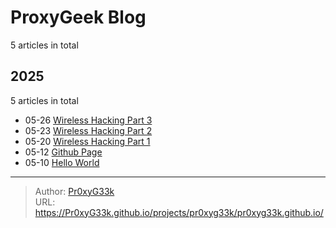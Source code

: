 # 

# ProxyGeek Blog

5 articles in total

## 2025

5 articles in total

- 05-26 [Wireless Hacking Part 3](https://Pr0xyG33k.github.io/posts/wireless03/ "2025-05-26 17:05:48")
- 05-23 [Wireless Hacking Part 2](https://Pr0xyG33k.github.io/posts/wireless02/ "2025-05-23 08:50:15")
- 05-20 [Wireless Hacking Part 1](https://Pr0xyG33k.github.io/posts/wireless01/ "2025-05-20 10:48:10")
- 05-12 [Github Page](https://Pr0xyG33k.github.io/posts/github/ "2025-05-12 18:26:49")
- 05-10 [Hello World](https://Pr0xyG33k.github.io/posts/hello-world/ "2025-05-10 02:47:00")


---

> Author: [Pr0xyG33k](https://github.com/Pr0xyG33k)  
> URL: https://Pr0xyG33k.github.io/projects/pr0xyg33k/pr0xyg33k.github.io/  

